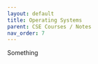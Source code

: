 ```yaml
---
layout: default
title: Operating Systems
parent: CSE Courses / Notes
nav_order: 7
---
```


Something
